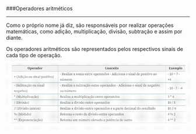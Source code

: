 ###Operadores aritméticos
****
Como o próprio nome já diz, são responsáveis por realizar operações matemáticas, como adição, multiplicação, divisão, subtração e assim por diante.

Os operadores aritméticos são representados pelos respectivos sinais de cada tipo de operação.

![img](imagens/operadores%20aritmeticos.png)